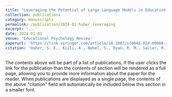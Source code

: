 ```yaml
---
title: "Leveraging the Potential of Large Language Models in Education Through Playful and Game‑Based Learning"
collection: publications
category: manuscripts
permalink: /publication/2024-01_huber_leveraging
excerpt: '...'
date: 2024-01-01
venue: 'Educational Psychology Review'
paperurl: 'https://link.springer.com/article/10.1007/s10648-024-09868-z'
citation: 'Huber, S. E., Kiili, K., Nebel, S., Ryan, R. M., Sailer, M., & Ninaus, M. (2024). &quot;Leveraging the Potential of Large Language Models in Education Through Playful and Game‑Based Learning.&quot; <i>Educational Psychology Review, 36</i>(1), 25. https://doi.org/10.1007/s10648-024-09868-z'
---
```


The contents above will be part of a list of publications, if the user clicks the link for the publication than the contents of section will be rendered as a full page, allowing you to provide more information about the paper for the reader. When publications are displayed as a single page, the contents of the above "citation" field will automatically be included below this section in a smaller font.
